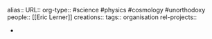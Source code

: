 alias::
URL::
org-type:: #science #physics #cosmology #unorthodoxy  
people:: [[Eric Lerner]] 
creations:: 
tags:: organisation
rel-projects::

-
